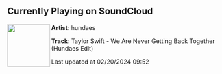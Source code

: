 ## Currently Playing on SoundCloud

[<img align="left" width="100" src="https://i1.sndcdn.com/artworks-TBXyWTGvZQSlM2vs-mCNJ7g-t500x500.jpg">](https://soundcloud.com/hundaes/taylor-swift-we-are-never-getting-back-together-hundaes-edit?in=saxurn/sets/tmp2/)

**Artist**: hundaes 

**Track**: Taylor Swift - We Are Never Getting Back Together (Hundaes Edit)

Last updated at 02/20/2024 09:52

